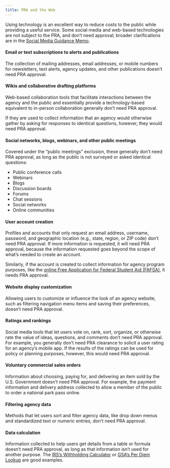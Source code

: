 ```yaml
---
title: PRA and the Web
---
```


Using technology is an excellent way to reduce costs to the public while providing a useful service. Some social media and web-based technologies are not subject to the PRA, and don’t need approval; broader clarifications are in the [Social Media Guidance Memo](https://www.whitehouse.gov/sites/whitehouse.gov/files/omb/assets/inforeg/SocialMediaGuidance_04072010.pdf).

#### Email or text subscriptions to alerts and publications
The collection of mailing addresses, email addresses, or mobile numbers for newsletters, text alerts, agency updates, and other publications doesn’t need PRA approval.

#### Wikis and collaborative drafting platforms
Web-based collaboration tools that facilitate interactions between the agency and the public and essentially provide a technology-based equivalent to in-person collaboration generally don’t need PRA approval.

If they are used to collect information that an agency would otherwise gather by asking for responses to identical questions, however, they would need PRA approval.

#### Social networks, blogs, webinars, and other public meetings
Covered under the “public meetings” exclusion, these generally don’t need PRA approval, as long as the public is not surveyed or asked identical questions:

- Public conference calls
- Webinars
- Blogs
- Discussion boards
- Forums
- Chat sessions
- Social networks
- Online communities

#### User account creation
Profiles and accounts that only request an email address, username, password, and geographic location (e.g., state, region, or ZIP code) don’t need PRA approval. If more information is requested, it will need PRA approval, because the information requested goes beyond the scope of what’s needed to create an account.

Similarly, if the account is created to collect information for agency program purposes, like the [online Free Application for Federal Student Aid (FAFSA)](https://studentaid.ed.gov/sa/fafsa), it needs PRA approval.

#### Website display customization
Allowing users to customize or influence the look of an agency website, such as filtering navigation menu items and saving their preferences, doesn’t need PRA approval.

#### Ratings and rankings
Social media tools that let users vote on, rank, sort, organize, or otherwise rate the value of ideas, questions, and comments don’t need PRA approval. For example, you generally don’t need PRA clearance to solicit a user rating for an agency’s mobile app. If the results of the ratings can be used for policy or planning purposes, however, this would need PRA approval.

#### Voluntary commercial sales orders
Information about choosing, paying for, and delivering an item sold by the U.S. Government doesn’t need PRA approval. For example, the payment information and delivery address collected to allow a member of the public to order a national park pass online.

#### Filtering agency data
Methods that let users sort and filter agency data, like drop down menus and standardized text or numeric entries, don’t need PRA approval.

#### Data calculation
Information collected to help users get details from a table or formula doesn’t need PRA approval, as long as that information isn’t used for another purpose. The [IRS’s Withholding Calculator](https://www.irs.gov/individuals/irs-withholding-calculator) or [GSA’s Per Diem Lookup](https://www.gsa.gov/travel/plan-book/per-diem-rates/per-diem-rates-lookup) are good examples.
